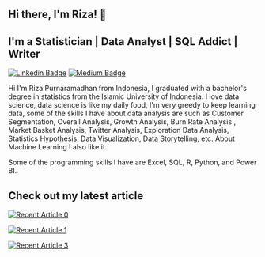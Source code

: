 ## Hi there, I'm Riza! 👋

## I'm a Statistician | Data Analyst | SQL Addict | Writer

[![Linkedin Badge](https://img.shields.io/badge/-LinkedIn-0e76a8?style=flat&labelColor=0e76a8&logo=linkedin&logoColor=white)](https://www.linkedin.com/in/riza-purnaramadhan-59552b168/) [![Medium Badge](https://img.shields.io/badge/-Medium-000000?style=flat&labelColor=000000&logo=Medium&link=https://medium.com/@rizapurnaramadhan)](https://medium.com/@rizapurnaramadhan)

Hi I'm Riza Purnaramadhan from Indonesia, I graduated with a bachelor's degree in statistics from the Islamic University of Indonesia. I love data science, data science is like my daily food, I'm very greedy to keep learning data, some of the skills I have about data analysis are such as Customer Segmentation, Overall Analysis, Growth Analysis, Burn Rate Analysis , Market Basket Analysis, Twitter Analysis, Exploration Data Analysis, Statistics Hypothesis, Data Visualization, Data Storytelling, etc. About Machine Learning I also like it.

Some of the programming skills I have are Excel, SQL, R, Python, and Power BI.

## Check out my latest article

<a target="_blank" href="https://github-readme-medium-recent-article.vercel.app/medium/@rizapurnaramadhan/0"><img src="https://github-readme-medium-recent-article.vercel.app/medium/@rizapurnaramadhan/0" alt="Recent Article 0"> 
  

<a target="_blank" href="https://github-readme-medium-recent-article.vercel.app/medium/@rizapurnaramadhan/1"><img src="https://github-readme-medium-recent-article.vercel.app/medium/@rizapurnaramadhan/1" alt="Recent Article 1"> 


<a target="_blank" href="https://github-readme-medium-recent-article.vercel.app/medium/@rizapurnaramadhan/3"><img src="https://github-readme-medium-recent-article.vercel.app/medium/@rizapurnaramadhan/3" alt="Recent Article 3"> 
